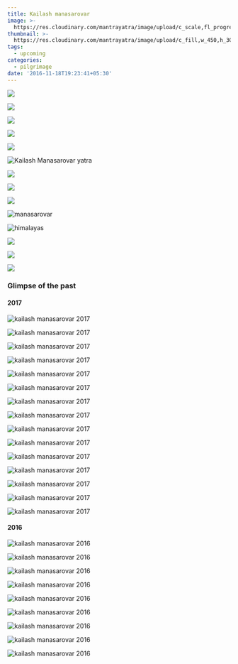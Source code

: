 ```yaml
---
title: Kailash manasarovar
image: >-
  https://res.cloudinary.com/mantrayatra/image/upload/c_scale,fl_progressive,w_1450/v1/kailash-manasarovar-2017/kailash.jpg
thumbnail: >-
  https://res.cloudinary.com/mantrayatra/image/upload/c_fill,w_450,h_300,g_north,fl_progressive/v1481461144/kailash-manasarovar/banner.jpg
tags:
  - upcoming
categories:
  - pilgrimage
date: '2016-11-18T19:23:41+05:30'
---
```

![](https://res.cloudinary.com/mantrayatra/image/upload/c_scale,fl_progressive,w_800/v1/kailash-manasarovar-2017/Kailash_3.jpg)

![](https://res.cloudinary.com/mantrayatra/image/upload/c_scale,fl_progressive,w_800/v1/kailash-manasarovar-2017/Kailash_8.jpg)

![](https://res.cloudinary.com/mantrayatra/image/upload/c_scale,fl_progressive,w_800/v1/kailash-manasarovar-2017/Kailash_2.jpg)

![](https://res.cloudinary.com/mantrayatra/image/upload/c_scale,fl_progressive,w_800/v1/kailash-manasarovar-2017/Kailash_14.jpg)

![](https://res.cloudinary.com/mantrayatra/image/upload/c_scale,fl_progressive,w_800/v1/kailash-manasarovar-2017/Kailash_12.jpg)

![Kailash Manasarovar yatra](https://res.cloudinary.com/mantrayatra/image/upload/c_scale,fl_progressive,w_800/v1/kailash-manasarovar-2017/kailash.jpg)

![](https://res.cloudinary.com/mantrayatra/image/upload/c_scale,fl_progressive,w_800/v1/kailash-manasarovar-2017/Kailash_11.jpg)

![](https://res.cloudinary.com/mantrayatra/image/upload/c_scale,fl_progressive,w_800/v1/kailash-manasarovar-2017/Kailash_13.jpg)

![](https://res.cloudinary.com/mantrayatra/image/upload/c_scale,fl_progressive,w_800/v1/kailash-manasarovar-2017/Kailash_6.jpg)

![manasarovar](https://res.cloudinary.com/mantrayatra/image/upload/c_scale,fl_progressive,w_800/v1/kailash-manasarovar-2017/Kailash_7.jpg)

![himalayas](https://res.cloudinary.com/mantrayatra/image/upload/c_scale,fl_progressive,w_800/v1/kailash-manasarovar-2017/Kailash_10.jpg)

![](https://res.cloudinary.com/mantrayatra/image/upload/c_scale,fl_progressive,w_800/v1/kailash-manasarovar-2017/Kailash_5.jpg)

![](https://res.cloudinary.com/mantrayatra/image/upload/c_scale,fl_progressive,w_800/v1/kailash-manasarovar-2017/Kailash_9.jpg)

![](https://res.cloudinary.com/mantrayatra/image/upload/c_scale,fl_progressive,w_800/v1/kailash-manasarovar-2017/Kailash_4.jpg)

### Glimpse of the past

#### 2017

![kailash manasarovar 2017](https://res.cloudinary.com/mantrayatra/image/upload/c_scale,w_800,fl_progressive/kailash-manasarovar-2017/1.jpg)

![kailash manasarovar 2017](https://res.cloudinary.com/mantrayatra/image/upload/c_scale,w_800,fl_progressive/kailash-manasarovar-2017/2.jpg)

![kailash manasarovar 2017](https://res.cloudinary.com/mantrayatra/image/upload/c_scale,w_800,fl_progressive/kailash-manasarovar-2017/IMG_20170613_055458233.jpg)

![kailash manasarovar 2017](https://res.cloudinary.com/mantrayatra/image/upload/c_scale,w_800,fl_progressive/kailash-manasarovar-2017/IMG_20170613_093349833.jpg)

![kailash manasarovar 2017](https://res.cloudinary.com/mantrayatra/image/upload/c_scale,w_800,fl_progressive/kailash-manasarovar-2017/IMG_20170615_121746059.jpg)

![kailash manasarovar 2017](https://res.cloudinary.com/mantrayatra/image/upload/c_scale,w_800,fl_progressive/kailash-manasarovar-2017/IMG_20170615_190825027.jpg)

![kailash manasarovar 2017](https://res.cloudinary.com/mantrayatra/image/upload/c_scale,w_800,fl_progressive/kailash-manasarovar-2017/IMG_20170616_060722901.jpg)

![kailash manasarovar 2017](https://res.cloudinary.com/mantrayatra/image/upload/c_scale,w_800,fl_progressive/kailash-manasarovar-2017/IMG_20170616_092436890.jpg)

![kailash manasarovar 2017](https://res.cloudinary.com/mantrayatra/image/upload/c_scale,w_800,fl_progressive/kailash-manasarovar-2017/IMG_20170616_143905161.jpg)

![kailash manasarovar 2017](https://res.cloudinary.com/mantrayatra/image/upload/c_scale,w_800,fl_progressive/kailash-manasarovar-2017/IMG_20170618_153759239.jpg)

![kailash manasarovar 2017](https://res.cloudinary.com/mantrayatra/image/upload/c_scale,w_800,fl_progressive/kailash-manasarovar-2017/IMG_20170618_154800818.jpg)

![kailash manasarovar 2017](https://res.cloudinary.com/mantrayatra/image/upload/c_scale,w_800,fl_progressive/kailash-manasarovar-2017/IMG_20170618_181751284.jpg)

![kailash manasarovar 2017](https://res.cloudinary.com/mantrayatra/image/upload/c_scale,w_800,fl_progressive/kailash-manasarovar-2017/IMG_20170619_121601626.jpg)

![kailash manasarovar 2017](https://res.cloudinary.com/mantrayatra/image/upload/c_scale,w_800,fl_progressive/kailash-manasarovar-2017/IMG_20170619_124650427.jpg)

![kailash manasarovar 2017](https://res.cloudinary.com/mantrayatra/image/upload/c_scale,w_800,fl_progressive/kailash-manasarovar-2017/IMG_20170619_174018043.jpg)

#### 2016

![kailash manasarovar 2016](https://res.cloudinary.com/mantrayatra/image/upload/c_scale,w_800,fl_progressive/v1483061675/kailash-manasarovar/IMG_2978.jpg")

![kailash manasarovar 2016](https://res.cloudinary.com/mantrayatra/image/upload/c_scale,w_800,fl_progressive/v1483061718/kailash-manasarovar/IMG_3089.jpg")

![kailash manasarovar 2016](https://res.cloudinary.com/mantrayatra/image/upload/c_scale,w_800,fl_progressive/v1483061732/kailash-manasarovar/IMG_20160623_123655603.jpg")

![kailash manasarovar 2016](https://res.cloudinary.com/mantrayatra/image/upload/c_scale,w_800,fl_progressive/v1483061691/kailash-manasarovar/IMG_20160624_082237374.jpg")

![kailash manasarovar 2016](https://res.cloudinary.com/mantrayatra/image/upload/c_scale,w_800,fl_progressive/v1483061675/kailash-manasarovar/IMG-20160619-WA0032.jpg")

![kailash manasarovar 2016](https://res.cloudinary.com/mantrayatra/image/upload/c_scale,w_800,fl_progressive/v1483061702/kailash-manasarovar/IMG-20160627-WA0029.jpg")

![kailash manasarovar 2016](https://res.cloudinary.com/mantrayatra/image/upload/c_scale,w_800,fl_progressive/v1483061664/kailash-manasarovar/IMG-20160701-WA0306.jpg")

![kailash manasarovar 2016](https://res.cloudinary.com/mantrayatra/image/upload/c_scale,w_800,fl_progressive/v1483061644/kailash-manasarovar/IMG-20160707-WA0147.jpg")

![kailash manasarovar 2016](https://res.cloudinary.com/mantrayatra/image/upload/c_scale,w_800,fl_progressive/v1483061690/kailash-manasarovar/IMG-20161227-WA0078.jpg")
